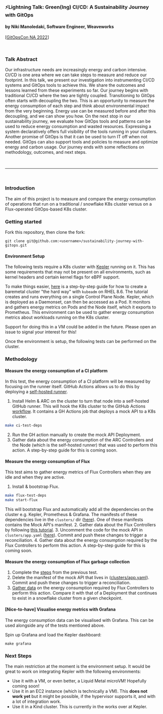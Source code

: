 ### ⚡Lightning Talk: Green(Ing) CI/CD: A Sustainability Journey with GitOps
#### by Niki Manoledaki, Software Engineer, Weaveworks
[[GitOpsCon NA 2022](https://gitopsconna22.sched.com/event/1AR8Y)]

</br>

### Talk Abstract
Our infrastructure needs are increasingly energy and carbon intensive. CI/CD is one area where we can take steps to measure and reduce our footprint. In this talk, we present our investigation into instrumenting CI/CD systems and GitOps tools to achieve this. We share the outcomes and lessons learned from these experiments so far. Our journey begins with traditional CI/CD where the two are tightly coupled. Transitioning to GitOps often starts with decoupling the two. This is an opportunity to measure the energy consumption of each step and think about environmental impact from the very beginning. Energy use can be measured before and after this decoupling, and we can show you how. On the next stop in our sustainability journey, we evaluate how GitOps tools and patterns can be used to reduce energy consumption and wasted resources. Expressing a system declaratively offers full visibility of the tools running in your clusters. Another promise of GitOps is that it can be used to turn IT off when not needed. GitOps can also support tools and policies to measure and optimize energy and carbon usage. Our journey ends with some reflections on methodology, outcomes, and next steps.

</br>

----

</br>

### Introduction

The aim of this project is to measure and compare the energy consumption of operations that run on a traditional / snowflake K8s cluster versus on a Flux-operated GitOps-based K8s cluster.

### Getting started

Fork this repository, then clone the fork:
```
git clone git@github.com:<username>/sustainability-journey-with-gitops.git
```

#### Environment Setup

The following tests require a K8s cluster with [Kepler](https://github.com/sustainable-computing-io/kepler) running on it. This has some requirements that may not be present on all environments, such as kernel headers and certain kernel flags for eBPF support.

To make things easier, [here](create-cluster.md) is a step-by-step guide for how to create a baremetal cluster "the hard way" with `kubeadm` on RHEL 8.6. The tutorial creates and runs everything on a single Control Plane Node. Kepler, which is deployed as a Daemonset, can then be accessed as a Pod. It monitors and gathers energy metrics on Pods and the Node itself, which it exports to Prometheus. This environment can be used to gather energy consumption metrics about workloads running on the K8s cluster.

Support for doing this in a VM could be added in the future. Please open an issue to signal your interest for this!

Once the environment is setup, the following tests can be performed on the cluster.

### Methodology
#### Measure the energy consumption of a CI platform

In this test, the energy consumption of a CI platform will be measured by focusing on the runner itself.
GitHub Actions allows us to do this by deploying a [self-hosted runner](https://docs.github.com/en/actions/hosting-your-own-runners/about-self-hosted-runners).

1. Install Helm & ARC on the cluster to turn that node into a self-hosted GitHub runner. This will hook the K8s cluster to the GitHub Actions [workflow](.github/workflows/test.yaml). It contains a GH Actions job that deploys a mock API to a K8s cluster.
```bash
make ci-test-deps
```
2. Run the GH action manually to create the mock API Deployment.
3. Gather data about the energy consumption of the ARC Controllers and the Node (which is the self-hosted runner) that was used to perform this action. A step-by-step guide for this is coming soon.

#### Measure the energy consumption of Flux

This test aims to gather energy metrics of Flux Controllers when they are idle and when they are active.

1. Install & bootstrap Flux.
```bash
make flux-test-deps
make start-flux
```
This will bootstrap Flux and automatically add all the dependencies on the cluster e.g. Kepler, Prometheus & Grafana.
The manifests of these dependencies live in the `clusters/` dir ([here](clusters)).
One of these manifests contains the Mock API's manifest.
2. Gather data about the Flux Controllers by following [this tutorial](https://nikimanoledaki.com/measure-the-energy-consumption-of-flux-with-prometheus-kepler).
3. Uncomment the code for the mock API in `clusters/app.yaml` ([here](clusters/app.yaml)). Commit and push these changes to trigger a reconciliation.
4. Gather data about the energy consumption required by the Flux Controllers to perform this action. A step-by-step guide for this is coming soon.

#### Measure the energy consumption of Flux garbage collection
1. Complete the [steps](#test-2-measure-the-energy-consumption-of-flux) from the previous test.
2. Delete the manifest of the mock API that lives in ([clusters/app.yaml](clusters/app.yaml)). Commit and push these changes to trigger a reconciliation.
3. [Gather data](https://nikimanoledaki.com/measure-the-energy-consumption-of-flux-with-prometheus-kepler) on the energy consumption required by Flux Controllers to perform this action. Compare it with that of a Deployment that continues to exist in a snowflake cluster from a given checkpoint.

#### [Nice-to-have] Visualise energy metrics with Grafana

The energy consumption data can be visualised with Grafana. This can be used alongside any of the tests mentioned above. 

Spin up Grafana and load the Kepler dashboard:
```
make grafana
```

### Next Steps

The main restriction at the moment is the environment setup. It would be great to work on integrating Kepler with the following environments:
- Use it with a VM, or even better, a Liquid Metal microVM! Hopefully coming soon!
- Use it in an EC2 instance (which is technically a VM). This **does not work yet** but it might be possible, if the hypervisor supports it, and with a lot of integration work.
- Use it in a Kind cluster. This is currently in the works over at Kepler.
